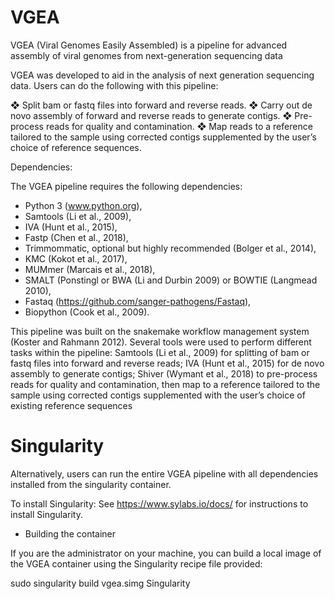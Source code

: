 # VGEA
VGEA (Viral Genomes Easily Assembled) is a pipeline for advanced assembly of viral genomes from next-generation sequencing data

VGEA was developed to aid in the analysis of next generation sequencing data. Users can do the following with this pipeline:

❖ Split bam or fastq files into forward and reverse reads. ❖ Carry out de novo assembly of forward and reverse reads to generate contigs. ❖ Pre-process reads for quality and contamination. ❖ Map reads to a reference tailored to the sample using corrected contigs supplemented by the user’s choice of reference sequences.

Dependencies: 

The VGEA pipeline requires the following dependencies:

* Python 3 (www.python.org),
* Samtools (Li et al., 2009), 
* IVA (Hunt et al., 2015),
* Fastp (Chen et al., 2018),
* Trimmommatic, optional but highly recommended (Bolger et al., 2014),
* KMC (Kokot et al., 2017),
* MUMmer (Marcais et al., 2018),
* SMALT (Ponstingl or BWA (Li and Durbin 2009) or BOWTIE (Langmead 2010),
* Fastaq (https://github.com/sanger-pathogens/Fastaq),
* Biopython (Cook et al., 2009).


This pipeline was built on the snakemake workflow management system (Koster and Rahmann 2012). Several tools were used to perform different tasks within the pipeline: Samtools (Li et al., 2009) for splitting of bam or fastq files into forward and reverse reads; IVA (Hunt et al., 2015) for de novo assembly to generate contigs; Shiver (Wymant et al., 2018) to pre-process reads for quality and contamination, then map to a reference tailored to the sample using corrected contigs supplemented with the user’s choice of existing reference sequences

# Singularity

Alternatively, users can run the entire VGEA pipeline with all dependencies installed from the singularity container.

To install Singularity: See https://www.sylabs.io/docs/ for instructions to install Singularity.

* Building the container

If you are the administrator on your machine, you can build a local image of the VGEA container using the Singularity recipe file provided:

sudo singularity build vgea.simg Singularity
